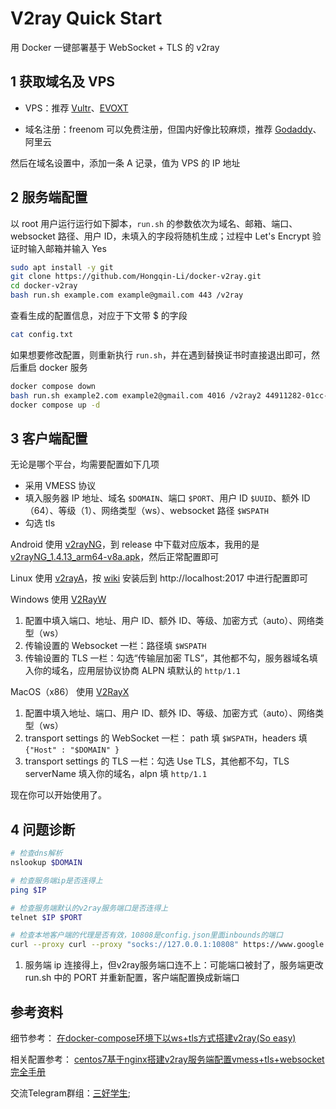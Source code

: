 # V2ray Quick Start

用 Docker 一键部署基于 WebSocket + TLS 的 v2ray

## 1 获取域名及 VPS

- VPS：推荐 [Vultr](https://www.vultr.com/)、[EVOXT](https://console.evoxt.com/)

- 域名注册：freenom 可以免费注册，但国内好像比较麻烦，推荐 [Godaddy](https://www.godaddy.com/)、阿里云

然后在域名设置中，添加一条 A 记录，值为 VPS 的 IP 地址

## 2 服务端配置

以 root 用户运行运行如下脚本，`run.sh` 的参数依次为域名、邮箱、端口、websocket 路径、用户 ID，未填入的字段将随机生成；过程中 Let's Encrypt 验证时输入邮箱并输入 Yes

```sh
sudo apt install -y git
git clone https://github.com/Hongqin-Li/docker-v2ray.git
cd docker-v2ray
bash run.sh example.com example@gmail.com 443 /v2ray
```

查看生成的配置信息，对应于下文带 $ 的字段

```sh
cat config.txt
```

如果想要修改配置，则重新执行 `run.sh`，并在遇到替换证书时直接退出即可，然后重启 docker 服务

```sh
docker compose down
bash run.sh example2.com example2@gmail.com 4016 /v2ray2 44911282-01cc-4188-a0ba-21db91e9c864
docker compose up -d
```

## 3 客户端配置

无论是哪个平台，均需要配置如下几项

- 采用 VMESS 协议
- 填入服务器 IP 地址、域名 `$DOMAIN`、端口 `$PORT`、用户 ID `$UUID`、额外 ID（64）、等级（1）、网络类型（ws）、websocket 路径 `$WSPATH`
- 勾选 tls

Android 使用 [v2rayNG](https://github.com/2dust/v2rayNG)，到 release 中下载对应版本，我用的是 [v2rayNG_1.4.13_arm64-v8a.apk](https://github.com/2dust/v2rayNG/releases/download/1.4.13/v2rayNG_1.4.13_arm64-v8a.apk)，然后正常配置即可

Linux 使用 [v2rayA](https://github.com/v2rayA/v2rayA)，按 [wiki](https://github.com/v2rayA/v2rayA/wiki/Usage) 安装后到 http://localhost:2017 中进行配置即可

Windows 使用 [V2RayW](https://github.com/Cenmrev/V2RayW)

1. 配置中填入端口、地址、用户 ID、额外 ID、等级、加密方式（auto）、网络类型（ws）
2. 传输设置的 Websocket 一栏：路径填 `$WSPATH`
3. 传输设置的 TLS 一栏：勾选“传输层加密 TLS”，其他都不勾，服务器域名填入你的域名，应用层协议协商 ALPN 填默认的 `http/1.1`

MacOS（x86） 使用 [V2RayX](https://github.com/Cenmrev/V2RayX)

1. 配置中填入地址、端口、用户 ID、额外 ID、等级、加密方式（auto）、网络类型（ws）
2. transport settings 的 WebSocket 一栏： path 填 `$WSPATH`，headers 填 `{"Host" : "$DOMAIN" }`
3. transport settings 的 TLS 一栏：勾选 Use TLS，其他都不勾，TLS serverName 填入你的域名，alpn 填 `http/1.1`

现在你可以开始使用了。

## 4 问题诊断

```sh
# 检查dns解析
nslookup $DOMAIN

# 检查服务端ip是否连得上
ping $IP

# 检查服务端默认的v2ray服务端口是否连得上
telnet $IP $PORT

# 检查本地客户端的代理是否有效，10808是config.json里面inbounds的端口
curl --proxy curl --proxy "socks://127.0.0.1:10808" https://www.google.com
```

1. 服务端 ip 连接得上，但v2ray服务端口连不上：可能端口被封了，服务端更改 run.sh 中的 PORT 并重新配置，客户端配置换成新端口


## 参考资料

细节参考： <a href="https://www.4spaces.org/docker-compose-install-v2ray-ws-tls/" target="_blank" rel="noopener noreferrer">在docker-compose环境下以ws+tls方式搭建v2ray(So easy)</a>

相关配置参考： <a href="https://www.4spaces.org/v2ray-nginx-tls-websocket/" target="_blank" rel="noopener noreferrer">centos7基于nginx搭建v2ray服务端配置vmess+tls+websocket完全手册</a>

交流Telegram群组：[三好学生](https://t.me/goodgoodgoodstudent);
